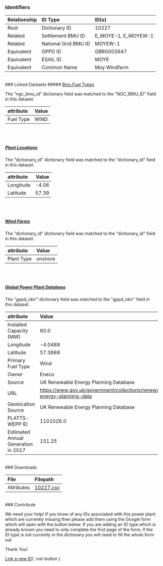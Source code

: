 ### Identifiers

| Relationship   | ID Type              | ID(s)               |
|:---------------|:---------------------|:--------------------|
| Root           | Dictionary ID        | 10227               |
| Related        | Settlement BMU ID    | E_MOYE-1, E_MOYEW-1 |
| Related        | National Grid BMU ID | MOYEW-1             |
| Equivalent     | GPPD ID              | GBR0003647          |
| Equivalent     | ESAIL ID             | MOYE                |
| Equivalent     | Common Name          | Moy Windfarm        |

<br>
### Linked Datasets
##### <a href="https://osuked.github.io/Power-Station-Dictionary/datasets/bmu-fuel-types">Bmu Fuel Types</a>



The "ngc_bmu_id" dictionary field was matched to the "NGC_BMU_ID" field in this dataset.

| attribute   | Value   |
|:------------|:--------|
| Fuel Type   | WIND    |

<br><br>
##### <a href="https://osuked.github.io/Power-Station-Dictionary/datasets/plant-locations">Plant Locations</a>



The "dictionary_id" dictionary field was matched to the "dictionary_id" field in this dataset.

| attribute   |   Value |
|:------------|--------:|
| Longitude   |   -4.06 |
| Latitude    |   57.39 |

<br><br>
##### <a href="https://osuked.github.io/Power-Station-Dictionary/datasets/wind-farms">Wind Farms</a>



The "dictionary_id" dictionary field was matched to the "dictionary_id" field in this dataset.

| attribute   | Value   |
|:------------|:--------|
| Plant Type  | onshore |

<br><br>
##### <a href="https://osuked.github.io/Power-Station-Dictionary/datasets/global-power-plant-database">Global Power Plant Database</a>



The "gppd_idnr" dictionary field was matched to the "gppd_idnr" field in this dataset.

| attribute                           | Value                                                                    |
|:------------------------------------|:-------------------------------------------------------------------------|
| Installed Capacity (MW)             | 60.0                                                                     |
| Longitude                           | -4.0488                                                                  |
| Latitude                            | 57.3888                                                                  |
| Primary Fuel Type                   | Wind                                                                     |
| Owner                               | Eneco                                                                    |
| Source                              | UK Renewable Energy Planning Database                                    |
| URL                                 | https://www.gov.uk/government/collections/renewable-energy-planning-data |
| Geolocation Source                  | UK Renewable Energy Planning Database                                    |
| PLATTS-WEPP ID                      | 1101026.0                                                                |
| Estimated Annual Generation in 2017 | 151.25                                                                   |


<br>
### Downloads


| File       | Filepath                                                                              |
|:-----------|:--------------------------------------------------------------------------------------|
| Attributes | [10227.csv](https://osuked.github.io/Power-Station-Dictionary/object_attrs/10227.csv) |


<br>
### Contribute

We need your help! If you know of any IDs associated with this power plant which are currently missing then please add them using the Google form which will open with the button below. If you are adding an ID type which is already known you need to only complete the first page of the form, if the ID type is not currently in the dictionary you will need to fill the whole form out

Thank You!

[Link a new ID](https://docs.google.com/forms/d/e/1FAIpQLSc5jRsQ7NgiLLXbwo9PUdwTQyuqbRwThltG56-o6NVSe7E_nw/viewform?usp=pp_url&entry.251912331=10227){ .md-button }